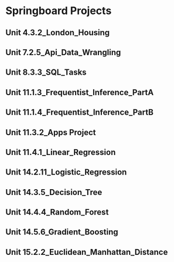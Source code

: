 # Springboard Projects
## Unit 4.3.2_London_Housing
## Unit 7.2.5_Api_Data_Wrangling
## Unit 8.3.3_SQL_Tasks
## Unit 11.1.3_Frequentist_Inference_PartA
## Unit 11.1.4_Frequentist_Inference_PartB
## Unit 11.3.2_Apps Project
## Unit 11.4.1_Linear_Regression
## Unit 14.2.11_Logistic_Regression
## Unit 14.3.5_Decision_Tree
## Unit 14.4.4_Random_Forest
## Unit 14.5.6_Gradient_Boosting
## Unit 15.2.2_Euclidean_Manhattan_Distance
